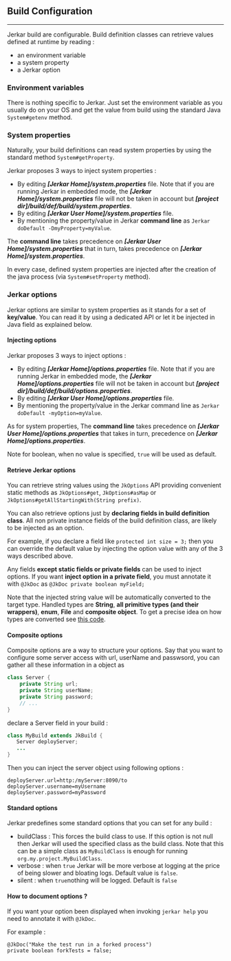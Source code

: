 ## Build Configuration
----

Jerkar build are configurable. Build definition classes can retrieve values defined at runtime by reading :

* an environment variable
* a system property
* a Jerkar option

### Environment variables
There is nothing specific to Jerkar. Just set the environment variable as you usually do on your OS and get the value from build using the standard Java `System#getenv` method.

### System properties
Naturally, your build definitions can read system properties by using the standard method `System#getProperty`.

Jerkar proposes 3 ways to inject system properties :

* By editing ___[Jerkar Home]/system.properties___ file. 
  Note that if you are running Jerkar in embedded mode, the ___[Jerkar Home]/system.properties___ file will not be taken in account but ___[project dir]/build/def/build/system.properties___.
* By editing ___[Jerkar User Home]/system.properties___ file. 
* By mentioning the property/value in Jerkar __command line__ as `Jerkar doDefault -DmyProperty=myValue`. 

The __command line__ takes precedence on ___[Jerkar User Home]/system.properties___ that in turn, takes precedence on ___[Jerkar Home]/system.properties___.

In every case, defined system properties are injected after the creation of the java process (via `System#setProperty` method).

### Jerkar options

Jerkar options are similar to system properties as it stands for a set of __key/value__. You can read it by using a dedicated API or let it be injected in Java field as explained below.

#### Injecting options

Jerkar proposes 3 ways to inject options :

* By editing ___[Jerkar Home]/options.properties___ file. 
  Note that if you are running Jerkar in embedded mode, the ___[Jerkar Home]/options.properties___ file will not be taken in account but ___[project dir]/build/def/build/options.properties___.
* By editing ___[Jerkar User Home]/options.properties___ file.
* By mentioning the property/value in the Jerkar command line as `Jerkar doDefault -myOption=myValue`.

As for system properties, The __command line__ takes precedence on ___[Jerkar User Home]/options.properties___ that takes in turn,  precedence on ___[Jerkar Home]/options.properties___.

Note for boolean, when no value is specified, `true` will be used as default.

#### Retrieve Jerkar options

You can retrieve string values using the `JkOptions` API providing convenient static methods as `JkOptions#get`, `JkOptions#asMap` or `JkOptions#getAllStartingWith(String prefix)`.

You can also retrieve options just by __declaring fields in build definition class__. 
All non private instance fields of the build definition class, are likely to be injected as an option.

For example, if you declare a field like `protected int size = 3;` then you can override the default value by injecting the option value with any of the 3 ways described above.

Any fields __except static fields or private fields__ can be used to inject options.
If you want __inject option in a private field__, you must annotate it with `@JkDoc` as `@JkDoc private boolean myField;` 

Note that the injected string value will be automatically converted to the target type.
Handled types are __String__, __all primitive types (and their wrappers)__, __enum__, __File__ and __composite object__.
To get a precise idea on how types are converted see [this code](https://github.com/jerkar/jerkar/blob/master/org.jerkar.core/src/main/java/org/jerkar/tool/OptionInjector.java).

#### Composite options

Composite options are a way to structure your options. Say that you want to configure some server access with url, userName and passwsord,
you can gather all these information in a object as 

```Java
class Server {
    private String url;
    private String userName;
    private String password;
    // ...
}
```

declare a Server field in your build :

```Java
class MyBuild extends JkBuild {
   Server deployServer;
   ...
}
```
Then you can inject the server object using following options :

```
deployServer.url=http:/myServer:8090/to
deployServer.username=myUsername
deployServer.password=myPassword
```

#### Standard options

Jerkar predefines some standard options that you can set for any build :

* buildClass : This forces the build class to use. If this option is not null then Jerkar will used the specified class as the build class.
Note that this can be a simple class as `MyBuildClass` is enough for running `org.my.project.MyBuildClass`. 
* verbose : when `true` Jerkar will be more verbose at logging at the price of being slower and bloating logs. Default value is `false`.
* silent : when `true`nothing will be logged. Default is `false`


#### How to document options ?

If you want your option been displayed when invoking `jerkar help` you need to annotate it with `@JkDoc`.

For example :

```
@JkDoc("Make the test run in a forked process")
private boolean forkTests = false;
```

<br/>
